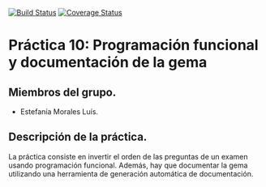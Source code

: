 [![Build Status](https://travis-ci.org/alu0100698688/LPP_M_25_Pc09.svg?branch=master)](https://travis-ci.org/alu0100698688/LPP_M_25_Pc09)
[![Coverage Status](https://coveralls.io/repos/alu0100698688/LPP_M_25_Pc09/badge.png)](https://coveralls.io/r/alu0100698688/LPP_M_25_Pc09)

# Práctica 10: Programación funcional y documentación de la gema

## Miembros del grupo.
* Estefanía Morales Luís.


## Descripción de la práctica.
La práctica consiste en invertir el orden de las preguntas de un examen usando programación funcional. Además,
hay que documentar la gema utilizando una herramienta de generación automática de documentación.
